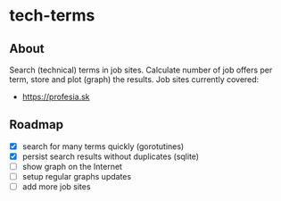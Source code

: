 # tech-terms

## About

Search (technical) terms in job sites. Calculate number of job offers per term, store and plot (graph) the results. Job sites currently covered:

* https://profesia.sk

## Roadmap

* [x] search for many terms quickly (gorotutines)
* [x] persist search results without duplicates (sqlite)
* [ ] show graph on the Internet
* [ ] setup regular graphs updates
* [ ] add more job sites
